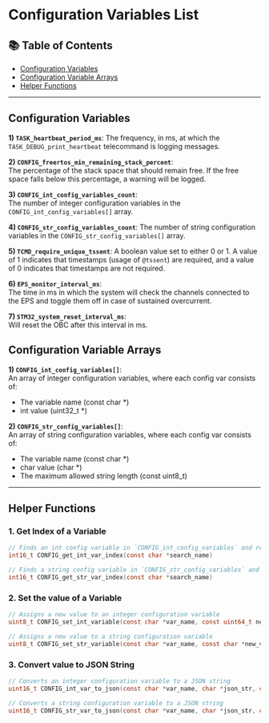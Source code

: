 # Configuration Variables List

## 📚 **Table of Contents**

- [Configuration Variables](#configuration-variables)
- [Configuration Variable Arrays](#configuration-variable-arrays)
- [Helper Functions](#helper-functions)

---

## Configuration Variables

**1) `TASK_heartbeat_period_ms`**: The frequency, in ms, at which the `TASK_DEBUG_print_heartbeat` telecommand is logging messages.

**2) `CONFIG_freertos_min_remaining_stack_percent`**:  
 The percentage of the stack space that should remain free. If the free space falls below this percentage, a warning will be logged.

**3) `CONFIG_int_config_variables_count`**:  
 The number of integer configuration variables in the `CONFIG_int_config_variables[]` array.

**4) `CONFIG_str_config_variables_count`**:
 The number of string configuration variables in the `CONFIG_str_config_variables[]` array.

**5) `TCMD_require_unique_tssent`**:
A boolean value set to either 0 or 1. A value of 1 indicates that timestamps (usage of `@tssent`) are required, and a value of 0 indicates that timestamps are not required.

**6) `EPS_monitor_interval_ms`**:  
 The time in ms in which the system will check the channels connected to the EPS and toggle them off in case of sustained overcurrent. 

 **7) `STM32_system_reset_interval_ms`**:  
 Will reset the OBC after this interval in ms.
 
## Configuration Variable Arrays

**1) `CONFIG_int_config_variables[]`**:  
 An array of integer configuration variables, where each config var consists of:

- The variable name (const char \*)
- int value (uint32_t \*)

**2) `CONFIG_str_config_variables[]`**:  
 An array of string configuration variables, where each config var consists of:

- The variable name (const char \*)
- char value (char \*)
- The maximum allowed string length (const uint8_t)

---

## Helper Functions

### 1. **Get Index of a Variable**

```c
// Finds an int config variable in `CONFIG_int_config_variables` and returns its index.
int16_t CONFIG_get_int_var_index(const char *search_name)

// Finds a string config variable in `CONFIG_str_config_variables` and returns its index.
int16_t CONFIG_get_str_var_index(const char *search_name)
```

### 2. **Set the value of a Variable**

```c
// Assigns a new value to an integer configuration variable
uint8_t CONFIG_set_int_variable(const char *var_name, const uint64_t new_value)

// Assigns a new value to a string configuration variable
uint8_t CONFIG_set_str_variable(const char *var_name, const char *new_value)
```

### 3. **Convert value to JSON String**

```c
// Converts an integer configuration variable to a JSON string
uint16_t CONFIG_int_var_to_json(const char *var_name, char *json_str, const uint16_t json_str_max_len)

// Converts a string configuration variable to a JSON string
uint16_t CONFIG_str_var_to_json(const char *var_name, char *json_str, const uint16_t json_str_max_len)
```
